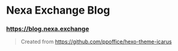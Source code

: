 # Nexa Exchange Blog

### https://blog.nexa.exchange

> Created from https://github.com/ppoffice/hexo-theme-icarus
